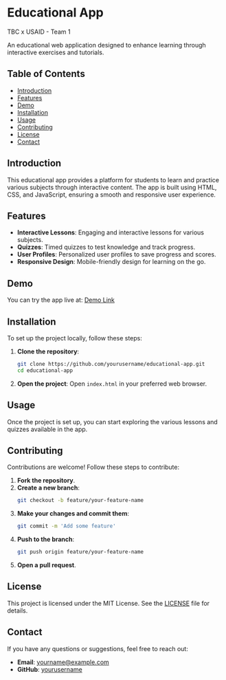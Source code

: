 # Educational App
TBC x USAID - Team 1

An educational web application designed to enhance learning through interactive exercises and tutorials.

## Table of Contents

- [Introduction](#introduction)
- [Features](#features)
- [Demo](#demo)
- [Installation](#installation)
- [Usage](#usage)
- [Contributing](#contributing)
- [License](#license)
- [Contact](#contact)

## Introduction

This educational app provides a platform for students to learn and practice various subjects through interactive content. The app is built using HTML, CSS, and JavaScript, ensuring a smooth and responsive user experience.

## Features

- **Interactive Lessons**: Engaging and interactive lessons for various subjects.
- **Quizzes**: Timed quizzes to test knowledge and track progress.
- **User Profiles**: Personalized user profiles to save progress and scores.
- **Responsive Design**: Mobile-friendly design for learning on the go.

## Demo

You can try the app live at: [Demo Link](#)

## Installation

To set up the project locally, follow these steps:

1. **Clone the repository**:
    ```sh
    git clone https://github.com/yourusername/educational-app.git
    cd educational-app
    ```

2. **Open the project**:
    Open `index.html` in your preferred web browser.

## Usage

Once the project is set up, you can start exploring the various lessons and quizzes available in the app.

## Contributing

Contributions are welcome! Follow these steps to contribute:

1. **Fork the repository**.
2. **Create a new branch**:
    ```sh
    git checkout -b feature/your-feature-name
    ```
3. **Make your changes and commit them**:
    ```sh
    git commit -m 'Add some feature'
    ```
4. **Push to the branch**:
    ```sh
    git push origin feature/your-feature-name
    ```
5. **Open a pull request**.

## License

This project is licensed under the MIT License. See the [LICENSE](LICENSE) file for details.

## Contact

If you have any questions or suggestions, feel free to reach out:

- **Email**: yourname@example.com
- **GitHub**: [yourusername](https://github.com/yourusername)

